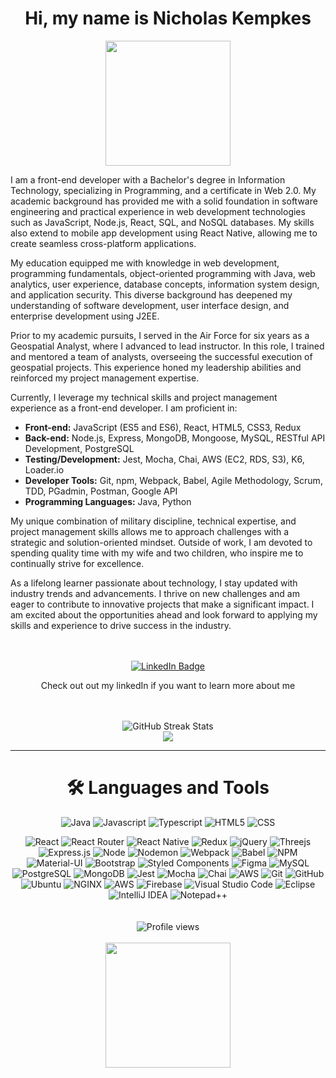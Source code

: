 <div id="header" align="center">
  <h1>
    Hi, my name is Nicholas Kempkes
  </h1>
  <img src="https://raw.githubusercontent.com/gist/ManulMax/2d20af60d709805c55fd784ca7cba4b9/raw/bcfeac7604f674ace63623106eb8bb8471d844a6/github.gif" height="200" />
  <p align="left">I am a front-end developer with a Bachelor's degree in Information Technology, specializing in Programming, and a certificate in Web 2.0. My academic background has provided me with a solid foundation in software engineering and practical experience in web development technologies such as JavaScript, Node.js, React, SQL, and NoSQL databases. My skills also extend to mobile app development using React Native, allowing me to create seamless cross-platform applications.
  </p>
<p align="left">
  My education equipped me with knowledge in web development, programming fundamentals, object-oriented programming with Java, web analytics, user experience, database concepts, information system design, and application security. This diverse background has deepened my understanding of software development, user interface design, and enterprise development using J2EE.
</p>
  <p align="left">
    Prior to my academic pursuits, I served in the Air Force for six years as a Geospatial Analyst, where I advanced to lead instructor. In this role, I trained and mentored a team of analysts, overseeing the successful execution of geospatial projects. This experience honed my leadership abilities and reinforced my project management expertise.
  </p>
  <p align="left">
    Currently, I leverage my technical skills and project management experience as a front-end developer. I am proficient in:
  </p>
   <ul align="left">
     <li><strong>Front-end:</strong> JavaScript (ES5 and ES6), React, HTML5, CSS3, Redux</li>
      <li><strong>Back-end:</strong> Node.js, Express, MongoDB, Mongoose, MySQL, RESTful API Development, PostgreSQL</li>
      <li><strong>Testing/Development:</strong> Jest, Mocha, Chai, AWS (EC2, RDS, S3), K6, Loader.io</li>
      <li><strong>Developer Tools:</strong> Git, npm, Webpack, Babel, Agile Methodology, Scrum, TDD, PGadmin, Postman, Google API</li>
      <li><strong>Programming Languages:</strong> Java, Python</li>
  </ul>
<p align="left">
  My unique combination of military discipline, technical expertise, and project management skills allows me to approach challenges with a strategic and solution-oriented mindset. Outside of work, I am devoted to spending quality time with my wife and two children, who inspire me to continually strive for excellence.
</p>
<p align="left">
  As a lifelong learner passionate about technology, I stay updated with industry trends and advancements. I thrive on new challenges and am eager to contribute to innovative projects that make a significant impact. I am excited about the opportunities ahead and look forward to applying my skills and experience to drive success in the industry.
</p>
</div>

<br>
<br>
<div id="badges" align="center">
  <a href="https://www.linkedin.com/in/nicholas-kempkes/" target="_blank" rel="noreferrer noopener">
    <img src="https://img.shields.io/badge/LinkedIn-blue?style=for-the-badge&logo=linkedin&logoColor=white" alt="LinkedIn Badge"/>
  </a>
<p>Check out out my linkedIn if you want to learn more about me</p>
<!--   <p>Check out out my linkedIn if you want to learn more about me, or check out my <a href="https://www.nicholaskempkes.com" target="_blank" rel="noreferrer noopener">Portfolio</a></p> -->
<!-- Portfolio not up -->
</div>


<br>
<br>
<div align="center">
  <img src="https://streak-stats.demolab.com?user=kemp3673&theme=highcontrast" alt="GitHub Streak Stats" />
</div>
<!-- <div align="center">
  <img src="https://github-readme-stats.vercel.app/api?username=kemp3673&show_icons=true&theme=highcontrast&locale=en"/>
  <p> </p>
</div> -->
<div align="center"> 
  <img src="https://leetcard.jacoblin.cool/kemp3673?ext=activity"/>
</div>

---
  <h1 align="center">
    🛠️ Languages and Tools
  </h1>
<!-- <div align="center">
  <img src="https://github-readme-stats.vercel.app/api/top-langs/?username=kemp3673&layout=compact&langs_count=8&&hide=shellshow_icons=true&theme=highcontrast&locale=en"/>
  <p> </p>
</div> -->

<div align="center">
  <img alt="Java" src="https://img.shields.io/badge/java-%23ED8B00.svg?style=for-the-badge&logo=openjdk&logoColor=white"/>
  <img alt="Javascript" src="https://img.shields.io/badge/-JavaScript-F7DF1E?logo=javascript&logoColor=white&style=for-the-badge"/>
  <img alt="Typescript" src="https://img.shields.io/badge/typescript-%23007ACC.svg?style=for-the-badge&logo=typescript&logoColor=white"/>
  <img alt="HTML5" src="https://img.shields.io/badge/html5-%23E34F26.svg?style=for-the-badge&logo=html5&logoColor=white"/>
  <img alt="CSS" src="https://img.shields.io/badge/-CSS3-1572B6?logo=css3&logoColor=white&style=for-the-badge"/>
  <p> </p>
</div>

<div align="center">
  <img alt="React" src="https://img.shields.io/badge/-React-61DAFB?logo=react&logoColor=white&style=for-the-badge"/>
  <img alt="React Router" src="https://img.shields.io/badge/React_Router-CA4245?style=for-the-badge&logo=react-router&logoColor=white"/>
  <img alt="React Native" src="https://img.shields.io/badge/react_native-%2320232a.svg?style=for-the-badge&logo=react&logoColor=%2361DAFB"/>
  <img alt="Redux" src="https://img.shields.io/badge/-Redux-764ABC?logo=redux&logoColor=white&style=for-the-badge"/>
  <img alt="jQuery" src="https://img.shields.io/badge/-jQuery-0769AD?logo=jquery&logoColor=white&style=for-the-badge"/>
  <img alt="Threejs" src="https://img.shields.io/badge/threejs-black?style=for-the-badge&logo=three.js&logoColor=white"/>
  <img alt="Express.js" src="https://img.shields.io/badge/express.js-%23404d59.svg?style=for-the-badge&logo=express&logoColor=%2361DAFB"/>
  <img alt="Node" src="https://img.shields.io/badge/-Node-9ACD32?logo=node.js&logoColor=white&style=for-the-badge"/>
  <img alt="Nodemon" src="https://img.shields.io/badge/NODEMON-%23323330.svg?style=for-the-badge&logo=nodemon&logoColor=%BBDEAD"/>
  <img alt="Webpack" src="https://img.shields.io/badge/-Webpack-8DD6F9?logo=webpack&logoColor=white&style=for-the-badge"/>
  <img alt="Babel" src="https://img.shields.io/badge/-Babel-F9DC3E?logo=babel&logoColor=white&style=for-the-badge"/>
  <img alt="NPM" src="https://img.shields.io/badge/NPM-%23000000.svg?style=for-the-badge&logo=npm&logoColor=white"/>
  <img alt="Material-UI" src="https://img.shields.io/badge/-MUI-007FFF?logo=mui&logoColor=white&style=for-the-badge"/>
  <img alt="Bootstrap" src="https://img.shields.io/badge/-Bootstrap-7952B3?logo=bootstrap&logoColor=white&style=for-the-badge"/>
  <img alt="Styled Components" src="https://img.shields.io/badge/styled--components-DB7093?style=for-the-badge&logo=styled-components&logoColor=white"/>
  <img alt="Figma" src="https://img.shields.io/badge/-Figma-B2E7E8?logo=figma&logoColor=black&style=for-the-badge"/>
  <img alt="MySQL" src="https://img.shields.io/badge/-MySQL-4479A1?logo=mysql&logoColor=white&style=for-the-badge"/>
  <img alt="PostgreSQL" src="https://img.shields.io/badge/-PostgreSQL-4169E1?logo=postgresql&logoColor=white&style=for-the-badge"/>
  <img alt="MongoDB" src="https://img.shields.io/badge/-MongoDB-47A248?logo=mongodb&logoColor=white&style=for-the-badge"/>
  <img alt="Jest" src="https://img.shields.io/badge/-Jest-C21325?logo=jest&logoColor=white&style=for-the-badge"/>
  <img alt="Mocha" src="https://img.shields.io/badge/-Mocha-8D6748?logo=mocha&logoColor=white&style=for-the-badge"/>
  <img alt="Chai" src="https://img.shields.io/badge/-Chai-A30701?logo=chai&logoColor=white&style=for-the-badge"/>
  <img alt="AWS" src="https://img.shields.io/badge/-AWS-232F3E?logo=amazonaws&logoColor=white&style=for-the-badge"/>
  <img alt="Git" src="https://img.shields.io/badge/-Git-F05032?logo=git&logoColor=white&style=for-the-badge"/>
  <img alt="GitHub" src="https://img.shields.io/badge/github-%23121011.svg?style=for-the-badge&logo=github&logoColor=white"/>
  <img alt="Ubuntu" src="https://img.shields.io/badge/-Ubuntu-E95420?logo=ubuntu&logoColor=white&style=for-the-badge"/>
  <img alt="NGINX" src="https://img.shields.io/badge/-NGINX-009639?logo=nginx&logoColor=white&style=for-the-badge"/>
  <img alt="AWS" src="https://img.shields.io/badge/AWS-%23FF9900.svg?style=for-the-badge&logo=amazon-aws&logoColor=white"/>
  <img alt="Firebase" src="https://img.shields.io/badge/firebase-%23039BE5.svg?style=for-the-badge&logo=firebase"/>
  <img alt="Visual Studio Code" src="https://img.shields.io/badge/Visual%20Studio%20Code-0078d7.svg?style=for-the-badge&logo=visual-studio-code&logoColor=white"/>
  <img alt="Eclipse" src="https://img.shields.io/badge/Eclipse-FE7A16.svg?style=for-the-badge&logo=Eclipse&logoColor=white"/>
  <img alt="IntelliJ IDEA" src="https://img.shields.io/badge/IntelliJIDEA-000000.svg?style=for-the-badge&logo=intellij-idea&logoColor=white"/>
  <img alt="Notepad++" src="https://img.shields.io/badge/Notepad++-90E59A.svg?style=for-the-badge&logo=notepad%2b%2b&logoColor=black"/>
</div>


<div align="center"> 
  <br></br>
  <img src="https://komarev.com/ghpvc/?username=kemp3673&style=flat-square&color=blue" alt="Profile views"/>
  <br></br>
  <img src="https://media2.giphy.com/media/S1uy0EgCosuDS/giphy.gif?cid=6c09b952svi2t19uv53qw3cz1xyaqt21suqmylnfdwip533p&rid=giphy.gif&ct=g" height="200"/>
</div>
